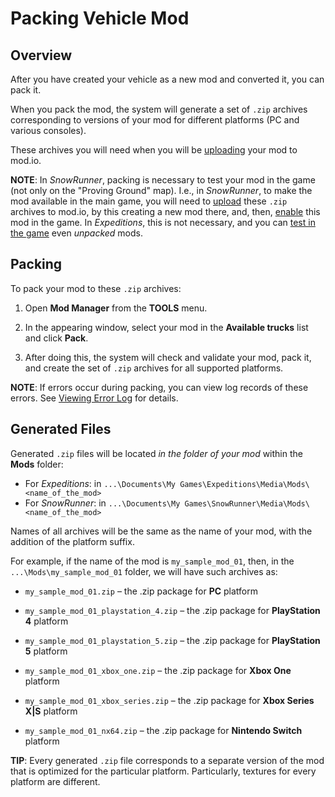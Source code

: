 # Packing Vehicle Mod

## Overview
After you have created your vehicle as a new mod and converted it, you can pack it.

When you pack the mod, the system will generate a set of `.zip` archives corresponding to versions of your mod for different platforms (PC and various consoles).

These archives you will need when you will be [uploading][step_6] your mod to mod.io.

**NOTE**: In *SnowRunner*, packing is necessary to test your mod in the game (not only on the "Proving Ground" map). I.e., in *SnowRunner*, to make the mod available in the main game, you will need to [upload][step_6] these `.zip `archives to mod.io, by this creating a new mod there, and, then, [enable][step_7] this mod in the game. In *Expeditions*, this is not necessary, and you can [test in the game][step_4a] even *unpacked* mods.


## Packing
To pack your mod to these `.zip` archives:

1.  Open **Mod Manager** from the **TOOLS** menu.

2.  In the appearing window, select your mod in the **Available trucks** list and click **Pack**.

3.  After doing this, the system will check and validate your mod, pack it, and create the set of `.zip` archives for all supported platforms.

**NOTE**: If errors occur during packing, you can view log records of these errors. See [Viewing Error Log][error_log] for details.


## Generated Files
Generated `.zip` files will be located *in the folder of your mod* within the **Mods** folder:

-   For *Expeditions*: in `...\Documents\My Games\Expeditions\Media\Mods\<name_of_the_mod>`
-   For *SnowRunner*: in `...\Documents\My Games\SnowRunner\Media\Mods\<name_of_the_mod>`

Names of all archives will be the same as the name of your mod, with the addition of the platform suffix.

For example, if the name of the mod is `my_sample_mod_01`, then, in the `...\Mods\my_sample_mod_01` folder, we will have such archives as:

-   `my_sample_mod_01.zip` – the .zip package for **PC** platform

-   `my_sample_mod_01_playstation_4.zip` – the .zip package for **PlayStation 4** platform

-   `my_sample_mod_01_playstation_5.zip` – the .zip package for **PlayStation 5** platform

-   `my_sample_mod_01_xbox_one.zip` – the .zip package for **Xbox One** platform

-   `my_sample_mod_01_xbox_series.zip` – the .zip package for **Xbox Series X\|S** platform

-   `my_sample_mod_01_nx64.zip` – the .zip package for **Nintendo Switch** platform

**TIP**: Every generated `.zip` file corresponds to a separate version of the mod that is optimized for the particular platform. Particularly, textures for every platform are different.


[error_log]: ./viewing_error_log.md
[step_6]: ./uploading_mod_to_mod_io.md
[step_7]: ./enabling_mod_in_the_game.md
[step_4a]: ./testing_unpacked_mod_in_the_game.md